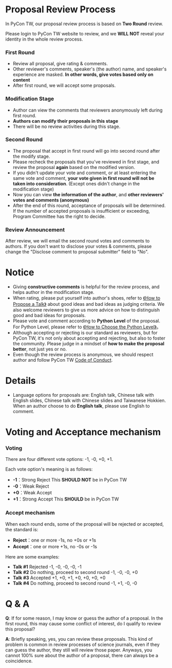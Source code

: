 # Proposal Review Process

In PyCon TW, our proposal review process is based on **Two Round** review.

Please login to PyCon TW website to review, and we **WILL NOT** reveal your identity in the whole review process.

### First Round
- Review all proposal, give rating & comments.
- Other reviewer's comments, speaker's (the author) name, and speaker's experience are masked. 
  **In other words, give votes based only on content**
- After first round, we will accept some proposals.

### Modification Stage
- Author can view the comments that reviewers anonymously left during first round.
- **Authors can modify their proposals in this stage**
- There will be no review activities during this stage.

### Second Round
- The proposal that accept in first round will go into second round after the modify stage.
- Please recheck the proposals that you've reviewed in first stage, and review the proposal **again** based on the modified version.
- If you didn't update your vote and comment, or at least entering the same vote and comment, **your vote given in first round will not be taken into consideration**. (Except ones didn't change in the modification stage)
- Now you can view **the information of the author**, and **other reviewers' votes and comments (anonymous)**
- After the end of this round, acceptance of proposals will be determined. If the number of accepted proposals is insufficient or exceeding, Program Committee has the right to decide.

### Review Announcement
After review, we will email the second round votes and comments to authors. If you don't want to disclose your votes & comments, please change the "Disclose comment to proposal submitter" field to "No".

# Notice
+ Giving **constructive comments** is helpful for the review process, and helps author in the modification stage.
+ When rating, please put yourself into author's shoes, refer to [《How to Propose a Talk》](https://tw.pycon.org/2018/en-us/speaking/talk/) about good ideas and bad ideas as judging criteria. We also welcome reviewers to give us more advice on how to distinguish good and bad ideas for proposals.
+ Please vote and comment according to **Python Level** of the proposal.
For Python Level, please refer to [《How to Choose the Python Level》](https://tw.pycon.org/2018/en-us/speaking/talk/)。
+ Although accepting or rejecting is our standard as reviewers, but for PyCon TW, it's not only about accepting and rejecting, but also to foster the community. Please judge in a mindset of **how to make the proposal better**, not just yes or no.
+ Even though the review process is anonymous, we should respect author and follow PyCon TW [Code of Conduct](https://tw.pycon.org/2018/en-us/about/code-of-conduct//).

# Details
+ Language options for proposals are: English talk, Chinese talk with English slides, Chinese talk with Chinese slides and Taiwanese Hokkien. When an author choose to do **English talk**, please use English to comment.


# Voting and Acceptance mechanism
### Voting

There are four different vote options: -1, -0, +0, +1.

Each vote option's meaning is as follows:
* **-1**：Strong Reject    This **SHOULD NOT** be in PyCon TW
* **-0**：Weak Reject
* **+0**：Weak Accept
* **+1**：Strong Accept    This **SHOULD** be in PyCon TW

### Accept mechanism

When each round ends, some of the proposal will be rejected or accepted, the standard is:
* **Reject**：one or more -1s, no +0s or +1s
* **Accept**：one or more +1s, no -0s or -1s

Here are some examples:
* **Talk #1** Rejected
  -1, -0, -0, -0, -1
* **Talk #2** Do nothing, proceed to second round
  -1, -0, -0, +0
* **Talk #3** Accepted
  +1, +0, +1, +0, +0, +0, +0
* **Talk #4** Do nothing, proceed to second round
  -1, +1, -0, -0


# Q & A
**Q**: If for some reason, I may know or guess the author of a proposal. In the first round, this may cause some conflict of interest, do I qualify to review this proposal?

**A**: Briefly speaking, yes, you can review these proposals. This kind of problem is common in review processes of science journals, even if they can guess the author, they still will review those paper.  Anyways, you cannot 100% sure about the author of a proposal, there can always be a coincidence.
